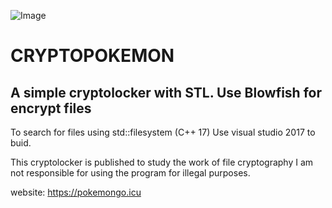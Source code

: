 ![Image](https://i.imgur.com/9oNuZdi.png)
# CRYPTOPOKEMON
## A simple cryptolocker with STL. Use Blowfish for encrypt files
To search for files using std::filesystem (C++ 17)
Use visual studio 2017 to buid.

This cryptolocker is published to study the work of file cryptography
I am not responsible for using the program for illegal purposes.

website: https://pokemongo.icu
